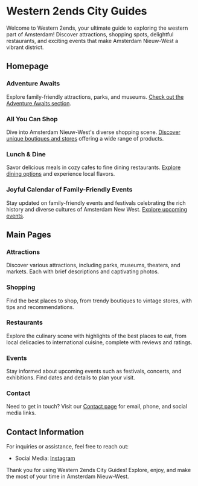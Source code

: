 # Western 2ends City Guides

Welcome to Western 2ends, your ultimate guide to exploring the western part of Amsterdam! Discover attractions, shopping spots, delightful restaurants, and exciting events that make Amsterdam Nieuw-West a vibrant district.

## Homepage

### Adventure Awaits
Explore family-friendly attractions, parks, and museums. [Check out the Adventure Awaits section](#attractions).

### All You Can Shop
Dive into Amsterdam Nieuw-West's diverse shopping scene. [Discover unique boutiques and stores](#shopping) offering a wide range of products.

### Lunch & Dine
Savor delicious meals in cozy cafes to fine dining restaurants. [Explore dining options](#restaurants) and experience local flavors.

### Joyful Calendar of Family-Friendly Events
Stay updated on family-friendly events and festivals celebrating the rich history and diverse cultures of Amsterdam New West. [Explore upcoming events](#events).

## Main Pages

### Attractions
Discover various attractions, including parks, museums, theaters, and markets. Each with brief descriptions and captivating photos.

### Shopping
Find the best places to shop, from trendy boutiques to vintage stores, with tips and recommendations.

### Restaurants
Explore the culinary scene with highlights of the best places to eat, from local delicacies to international cuisine, complete with reviews and ratings.

### Events
Stay informed about upcoming events such as festivals, concerts, and exhibitions. Find dates and details to plan your visit.

### Contact
Need to get in touch? Visit our [Contact page](#contact) for email, phone, and social media links.

## Contact Information
For inquiries or assistance, feel free to reach out:

- Social Media:  [Instagram](https://www.instagram.com/yourhandle)

Thank you for using Western 2ends City Guides! Explore, enjoy, and make the most of your time in Amsterdam Nieuw-West.
